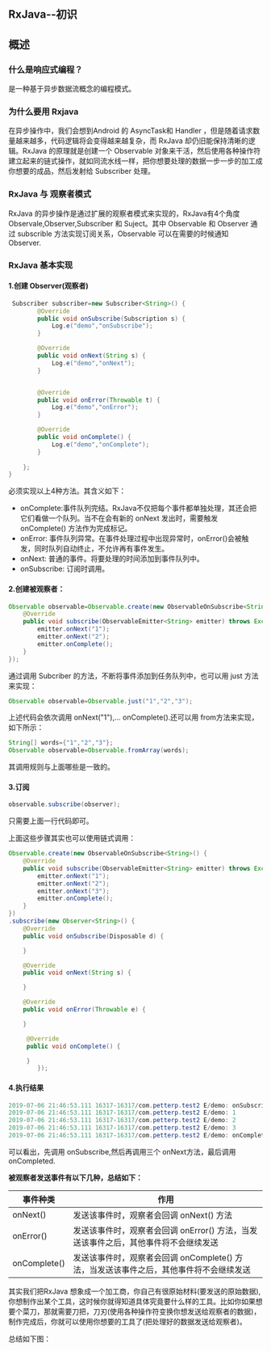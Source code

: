 ## RxJava--初识

## 概述

### 什么是响应式编程？

是一种基于异步数据流概念的编程模式。

### 为什么要用 Rxjava

在异步操作中，我们会想到Android 的 AsyncTask和 Handler ，但是随着请求数量越来越多，代码逻辑将会变得越来越复杂，而 RxJava 却仍旧能保持清晰的逻辑。RxJava 的原理就是创建一个 Observable 对象来干活，然后使用各种操作符建立起来的链式操作，就如同流水线一样，把你想要处理的数据一步一步的加工成你想要的成品，然后发射给 Subscriber 处理。

### RxJava 与 观察者模式

RxJava 的异步操作是通过扩展的观察者模式来实现的，RxJava有4个角度 Observale,Observer,Subscriber 和 Suject。其中 Observable 和 Observer 通过 subscrible 方法实现订阅关系，Observable 可以在需要的时候通知 Observer.

### RxJava 基本实现

#### 1.创建 Observer(观察者)

```java
 Subscriber subscriber=new Subscriber<String>() {
        @Override
        public void onSubscribe(Subscription s) {
            Log.e("demo","onSubscribe");
        }

        @Override
        public void onNext(String s) {
            Log.e("demo","onNext");
        }


        @Override
        public void onError(Throwable t) {
            Log.e("demo","onError");
        }

        @Override
        public void onComplete() {
            Log.e("demo","onComplete");
        }
        
    };
}
```

必须实现以上4种方法。其含义如下：

- onComplete:事件队列完结。RxJava不仅把每个事件都单独处理，其还会把它们看做一个队列。当不在会有新的 onNext 发出时，需要触发 onComplete() 方法作为完成标记。
- onError: 事件队列异常。在事件处理过程中出现异常时，onError()会被触发，同时队列自动终止，不允许再有事件发生。
- onNext: 普通的事件。将要处理的时间添加到事件队列中。
- onSubscribe: 订阅时调用。

#### 2.创建被观察者：

```java
Observable observable=Observable.create(new ObservableOnSubscribe<String>() {
    @Override
    public void subscribe(ObservableEmitter<String> emitter) throws Exception {
        emitter.onNext("1");
        emitter.onNext("2");
        emitter.onComplete();
    }
});
```

通过调用 Subcriber 的方法，不断将事件添加到任务队列中，也可以用 just 方法来实现：

```java
Observable observable=Observable.just("1","2","3");
```

上述代码会依次调用 onNext("1"),... onComplete().还可以用 from方法来实现，如下所示：

```java
String[] words={"1","2","3"};
Observable observable=Observable.fromArray(words);
```

其调用规则与上面哪些是一致的。



#### 3.订阅

```java
observable.subscribe(observer);
```

只需要上面一行代码即可。

上面这些步骤其实也可以使用链式调用：

```java
Observable.create(new ObservableOnSubscribe<String>() {
    @Override
    public void subscribe(ObservableEmitter<String> emitter) throws Exception {
        emitter.onNext("1");
        emitter.onNext("2");
        emitter.onNext("3");
        emitter.onComplete();
    }
})
.subscribe(new Observer<String>() {
    @Override
    public void onSubscribe(Disposable d) {

    }

    @Override
    public void onNext(String s) {

    }

    @Override
    public void onError(Throwable e) {

    }

     @Override
     public void onComplete() {

     }
        });
```



#### 4.执行结果

```java
2019-07-06 21:46:53.111 16317-16317/com.petterp.test2 E/demo: onSubscribe
2019-07-06 21:46:53.111 16317-16317/com.petterp.test2 E/demo: 1
2019-07-06 21:46:53.111 16317-16317/com.petterp.test2 E/demo: 2
2019-07-06 21:46:53.111 16317-16317/com.petterp.test2 E/demo: 3
2019-07-06 21:46:53.111 16317-16317/com.petterp.test2 E/demo: onComplete
```

可以看出，先调用 onSubscribe,然后再调用三个 onNext方法，最后调用 onCompleted.

**被观察者发送事件有以下几种，总结如下：**

| 事件种类     | 作用                                                         |
| ------------ | ------------------------------------------------------------ |
| onNext()     | 发送该事件时，观察者会回调 onNext() 方法                     |
| onError()    | 发送该事件时，观察者会回调 onError() 方法，当发送该事件之后，其他事件将不会继续发送 |
| onComplete() | 发送该事件时，观察者会回调 onComplete() 方法，当发送该事件之后，其他事件将不会继续发送 |

其实我们把RxJava 想象成一个加工商，你自己有很原始材料(要发送的原始数据),你想制作出某个工具，这时候你就得知道具体究竟要什么样的工具。比如你如果想要个菜刀，那就需要刀把，刀刃(使用各种操作符变换你想发送给观察者的数据)，制作完成后，你就可以使用你想要的工具了(把处理好的数据发送给观察者)。

总结如下图：



````

````